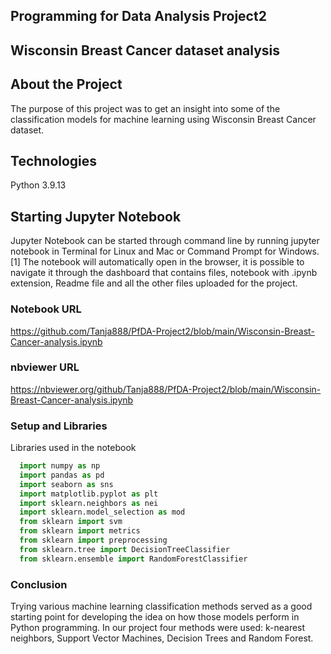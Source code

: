 ## Programming for Data Analysis Project2
 
## Wisconsin Breast Cancer dataset analysis

## About the Project
 The purpose of this project was to get an insight into some of the classification models for machine learning using Wisconsin Breast Cancer dataset.

## Technologies
 Python 3.9.13

## Starting Jupyter Notebook

 Jupyter Notebook can be started through command line by running jupyter notebook in Terminal for Linux and Mac or Command Prompt for Windows.[1] The notebook will automatically open in the browser, it is possible to navigate it through the dashboard that contains files, notebook with .ipynb extension, Readme file and all the other files uploaded for the project.

### Notebook URL  
 https://github.com/Tanja888/PfDA-Project2/blob/main/Wisconsin-Breast-Cancer-analysis.ipynb
### nbviewer URL
 https://nbviewer.org/github/Tanja888/PfDA-Project2/blob/main/Wisconsin-Breast-Cancer-analysis.ipynb

### Setup and Libraries
 Libraries used in the notebook 
  ```python
    import numpy as np
    import pandas as pd
    import seaborn as sns
    import matplotlib.pyplot as plt
    import sklearn.neighbors as nei
    import sklearn.model_selection as mod
    from sklearn import svm
    from sklearn import metrics
    from sklearn import preprocessing
    from sklearn.tree import DecisionTreeClassifier
    from sklearn.ensemble import RandomForestClassifier
```

### Conclusion
 Trying various machine learning classification methods served as a good starting point for developing the idea on how those models perform in Python programming. In our project four methods were used: k-nearest neighbors, Support Vector Machines, Decision Trees and Random Forest.
